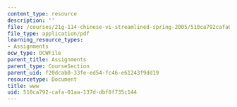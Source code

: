 ```yaml
---
content_type: resource
description: ''
file: /courses/21g-114-chinese-vi-streamlined-spring-2005/510ca792cafa01aa137ddbf8f735c144_MIT21G_114S05_4_06j_2.pdf
file_type: application/pdf
learning_resource_types:
- Assignments
ocw_type: OCWFile
parent_title: Assignments
parent_type: CourseSection
parent_uid: f20dcab0-33fe-ed54-fc46-e61243f9dd19
resourcetype: Document
title: www
uid: 510ca792-cafa-01aa-137d-dbf8f735c144
---
```

